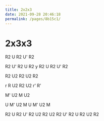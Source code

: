 ```yaml
---
title: 2x2x3
date: 2021-09-28 20:46:18
permalink: /pages/8b15c1/
---
```


# 2x3x3

R2 U R2 U' R2

R2 U' R2 U R2 y R2 U R2 U' R2

R2 U2 R2 U2 R2

r R U2 R2 U2 r' R'

M' U2 M U2

U M' U2 M U M' U2 M

R2 U R2 U' R2 U2 R2 U2 R2 U' R2 U R2 U2 R2

